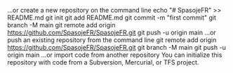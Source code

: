 …or create a new repository on the command line
echo "# SpasojeFR" >> README.md
git init
git add README.md
git commit -m "first commit"
git branch -M main
git remote add origin https://github.com/SpasojeFR/SpasojeFR.git
git push -u origin main
…or push an existing repository from the command line
git remote add origin https://github.com/SpasojeFR/SpasojeFR.git
git branch -M main
git push -u origin main
…or import code from another repository
You can initialize this repository with code from a Subversion, Mercurial, or TFS project.
